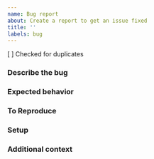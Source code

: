 ```yaml
---
name: Bug report
about: Create a report to get an issue fixed
title: ''
labels: bug
---
```


[ ] Checked for duplicates
<!--
Please search in
* [GitHub](https://github.com/root-project/root/issues?q=is%3Aissue)
* AND [Jira](https://sft.its.cern.ch/jira/issues/?jql=project %3D ROOT)
for existing reports of your issue.

If you find one, you are very welcome to add to the existing report, for instance "issue still exists in today's master".
-->

### Describe the bug
<!--
A clear and concise description of what the wrong behavior is.
-->

### Expected behavior
<!--
A clear and concise description of what you expected to happen.
-->

### To Reproduce
<!--
Steps to reproduce the behavior:
1. Your code that triggers the issue: at least a part; ideally something we can run ourselves.
2. Don't forget to attach the required input files!
3. How to run your code and / or build it, e.g. `root myMacro.C`, ...
-->

### Setup
<!--
1. ROOT version
2. Operating system
3. How you obtained ROOT, such as `dnf install` / binary download / you built it yourself.
-->

### Additional context
<!--
Add any other context about the problem here.
-->
